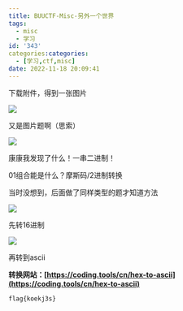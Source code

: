 ```yaml
---
title: BUUCTF-Misc-另外一个世界
tags:
  - misc
  - 学习
id: '343'
categories:categories:
  - [学习,ctf,misc]
date: 2022-11-18 20:09:41
---
```


下载附件，得到一张图片

![](https://pic.niaoluo.top/%E7%BD%91%E7%AB%99%E8%B0%83%E7%94%A8/misc%E9%9C%80%E8%A6%81/monster.jpg)

又是图片题啊（思索）

![](https://pic.niaoluo.top/%E7%BD%91%E7%AB%99%E8%B0%83%E7%94%A8/misc%E9%9C%80%E8%A6%81/%E5%B1%8F%E5%B9%95%E6%88%AA%E5%9B%BE%202022-11-18%20195104.jpg)

康康我发现了什么！一串二进制！

01组合能是什么？摩斯码/2进制转换

当时没想到，后面做了同样类型的题才知道方法

![](https://pic.niaoluo.top/%E7%BD%91%E7%AB%99%E8%B0%83%E7%94%A8/misc%E9%9C%80%E8%A6%81/%E5%B1%8F%E5%B9%95%E6%88%AA%E5%9B%BE%202022-11-18%20200402.jpg)

先转16进制

![](https://pic.niaoluo.top/%E7%BD%91%E7%AB%99%E8%B0%83%E7%94%A8/misc%E9%9C%80%E8%A6%81/%E5%B1%8F%E5%B9%95%E6%88%AA%E5%9B%BE%202022-11-18%20200701.jpg)

再转到ascii

**转换网站：[https://coding.tools/cn/hex-to-ascii](https://coding.tools/cn/hex-to-ascii)**

```
flag{koekj3s}
```